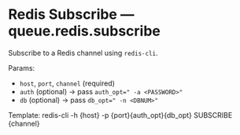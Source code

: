 # Redis Subscribe — queue.redis.subscribe

Subscribe to a Redis channel using `redis-cli`.

Params:
- `host`, `port`, `channel` (required)
- `auth` (optional) → pass `auth_opt=" -a <PASSWORD>"`
- `db` (optional) → pass `db_opt=" -n <DBNUM>"`

Template:
redis-cli -h {host} -p {port}{auth_opt}{db_opt} SUBSCRIBE {channel}